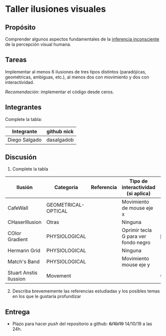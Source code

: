 
# Taller ilusiones visuales

## Propósito

Comprender algunos aspectos fundamentales de la [inferencia inconsciente](https://github.com/VisualComputing/Cognitive) de la percepción visual humana.

## Tareas

Implementar al menos 6 ilusiones de tres tipos distintos (paradójicas, geométricas, ambiguas, etc.), al menos dos con movimiento y dos con interactividad.

*Recomendación:* implementar el código desde ceros.

## Integrantes

Complete la tabla:

| Integrante | github nick |
|------------|-------------|
| Diego Salgado           |   dasalgadob          |

## Discusión

1. Complete la tabla

| Ilusión | Categoria | Referencia | Tipo de interactividad (si aplica) | URL código base (si aplica) |
|---------|-----------|------------|------------------------------------|-----------------------------|
|   CafeWall      |    GEOMETRICAL-OPTICAL       |          |           Movimiento de mouse eje x                           |                             |
|   CHaserIllusion      |     Otras      |            |               Ninguna                     |                             |
|    COlor Gradient     |    PHYSIOLOGICAL       |           |              Oprimir tecla G para ver fondo negro                     |             https://processing.org/examples/lineargradient.html                  |
|    Hermann Grid     |  PHYSIOLOGICAL         |           |           Ninguna                          |                             |
|    Match's Band     |     PHYSIOLOGICAL      |           |         Movimiento mouse eje y                            |                             |
|     Stuart Anstis Ilussion    |     Movement      |           |                                    |       Click para que no muestre lineas negras                       |

2. Describa brevememente las referencias estudiadas y los posibles temas en los que le gustaría profundizar

## Entrega

* Plazo para hacer _push_ del repositorio a github: ~~6/10/19~~ 14/10/19 a las 24h.

